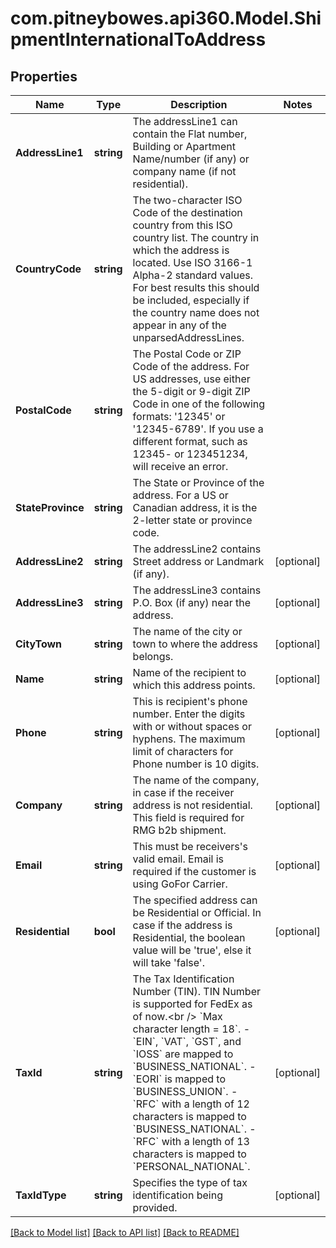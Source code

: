 # com.pitneybowes.api360.Model.ShipmentInternationalToAddress

## Properties

Name | Type | Description | Notes
------------ | ------------- | ------------- | -------------
**AddressLine1** | **string** | The addressLine1 can contain the Flat number, Building or Apartment Name/number (if any) or company name (if not residential). | 
**CountryCode** | **string** | The two-character ISO Code of the destination country from this ISO country list.  The country in which the address is located. Use ISO 3166-1 Alpha-2 standard values. For best results this should be included, especially if the country name does not appear in any of the unparsedAddressLines. | 
**PostalCode** | **string** | The Postal Code or ZIP Code of the address. For US addresses, use either the 5-digit or 9-digit ZIP Code in one of the following formats: &#39;12345&#39; or &#39;12345-6789&#39;. If you use a different format, such as 12345- or 123451234, will receive an error. | 
**StateProvince** | **string** | The State or Province of the address. For a US or Canadian address, it is the 2-letter state or province code.  | 
**AddressLine2** | **string** | The addressLine2 contains Street address or Landmark (if any). | [optional] 
**AddressLine3** | **string** | The addressLine3 contains P.O. Box (if any) near the address. | [optional] 
**CityTown** | **string** | The name of the city or town to where the address belongs. | [optional] 
**Name** | **string** | Name of the recipient to which this address points. | [optional] 
**Phone** | **string** | This is recipient&#39;s phone number. Enter the digits with or without spaces or hyphens. The maximum limit of characters for Phone number is 10 digits.  | [optional] 
**Company** | **string** | The name of the company, in case if the receiver address is not residential. This field is required for RMG b2b shipment. | [optional] 
**Email** | **string** | This must be receivers&#39;s valid email. Email is required if the customer is using GoFor Carrier. | [optional] 
**Residential** | **bool** | The specified address can be Residential or Official. In case if the address is Residential, the boolean value will be &#39;true&#39;, else it will take &#39;false&#39;. | [optional] 
**TaxId** | **string** | The Tax Identification Number (TIN). TIN Number is supported for FedEx as of now.&lt;br /&gt; &#x60;Max character length &#x3D; 18&#x60;.  - &#x60;EIN&#x60;, &#x60;VAT&#x60;, &#x60;GST&#x60;, and &#x60;IOSS&#x60; are mapped to &#x60;BUSINESS_NATIONAL&#x60;. - &#x60;EORI&#x60; is mapped to &#x60;BUSINESS_UNION&#x60;. - &#x60;RFC&#x60; with a length of 12 characters is mapped to &#x60;BUSINESS_NATIONAL&#x60;. - &#x60;RFC&#x60; with a length of 13 characters is mapped to &#x60;PERSONAL_NATIONAL&#x60;.  | [optional] 
**TaxIdType** | **string** | Specifies the type of tax identification being provided. | [optional] 

[[Back to Model list]](../../README.md#documentation-for-models) [[Back to API list]](../../README.md#documentation-for-api-endpoints) [[Back to README]](../../README.md)

